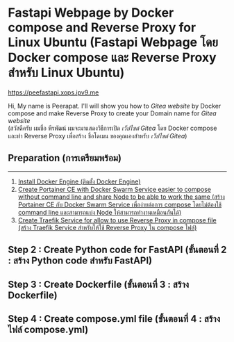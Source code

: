 # Fastapi Webpage by Docker compose and Reverse Proxy for Linux Ubuntu (Fastapi Webpage โดย Docker compose และ Reverse Proxy สำหรับ Linux Ubuntu)
https://peefastapi.xops.ipv9.me

Hi, My name is Peerapat. I'll will show you how to  *Gitea website* by Docker compose and make Reverse Proxy to create your Domain name for *Gitea website*         
(สวัสดีครับ ผมชื่อ พีรพัฒน์ ผมจะมาแสดงวิธีการเปิด *เว็ปไซต์ Gitea* โดย Docker compose และทำ Reverse Proxy เพื่อสร้าง ชื่อโดเมน ของคุณเองสำหรับ *เว็ปไซต์ Gitea*)

## Preparation (การเตรียมพร้อม)
-----
1. [Install Docker Engine (ติดตั้ง Docker Engine)](https://docs.docker.com/engine/install/ubuntu/)
2. [Create Portainer CE with Docker Swarm Service easier to compose without command line and share Node to be able to work the same (สร้าง Portainer CE กับ Docker Swarm Service เพื่อง่ายต่อการ compose โดยไม่ต้องใช้ command line และสามารถแบ่ง Node ให้สามารถทำงานเหมือนกันได้)](https://docs.portainer.io/start/install-ce/server/swarm/linux)
3. [Create Traefik Service for allow to use Reverse Proxy in compose file (สร้าง Traefik Service สำหรับให้ใช้ Reverse Proxy ใน compose ไฟล์)](https://github.com/pitimon/dockerswarm-inhoure/tree/main/ep03-traefik) 
## Step 2 : Create Python code for FastAPI (ขั้นตอนที่ 2 : สร้าง Python code สำหรับ FastAPI)
## Step 3 : Create Dockerfile (ขั้นตอนที่ 3 : สร้าง Dockerfile)
## Step 4 : Create compose.yml file (ขั้นตอนที่ 4 : สร้าง ไฟล์ compose.yml)